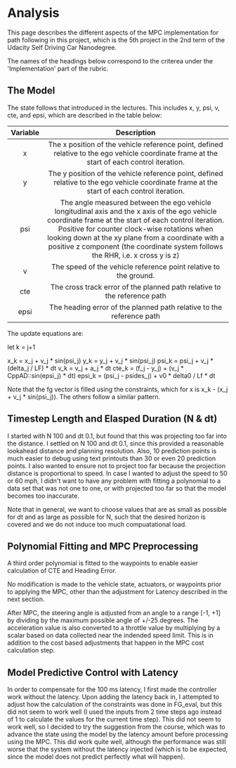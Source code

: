 # Analysis

This page describes the different aspects of the MPC implementation for path following in this project, which is the 5th project in the 2nd term of the Udacity Self Driving Car Nanodegree.

The names of the headings below correspond to the criterea under the 'Implementation' part of the rubric.

## The Model

The state follows that introduced in the lectures. This includes x, y, psi, v, cte, and epsi, which are described in the table below:


| Variable | Description |
|:--------:|:-----------:|
| x        | The x position of the vehicle reference point, defined relative to the ego vehicle coordinate frame at the start of each control iteration. |
| y        | The y position of the vehicle reference point, defined relative to the ego vehicle coordinate frame at the start of each control iteration. |
| psi      | The angle measured between the ego vehicle longitudinal axis and the x axis of the ego vehicle coordinate frame at the start of each control iteration. Positive for counter clock-wise rotations when looking down at the xy plane from a coordinate with a positive z component (the coordinate system follows the RHR, i.e. x cross y is z) |
| v        | The speed of the vehicle reference point relative to the ground. |
| cte      | The cross track error of the planned path relative to the reference path |
| epsi     | The heading error of the planned path relative to the reference path |

The update equations are:

let k = j+1

x_k = x_j + v_j * sin(psi_j)
y_k = y_j + v_j * sin(psi_j)
psi_k = psi_j + v_j * (delta_j / LF) * dt
v_k = v_j + a_j * dt
cte_k = (f_j - y_j) + (v_j * CppAD::sin(epsi_j) * dt)
epsi_k = (psi_j - psides_j) + v0 * delta0 / Lf * dt

Note that the fg vector is filled using the constraints, which for x is x_k - (x_j + v_j * sin(psi_j)). The others follow a similar pattern.

## Timestep Length and Elasped Duration (N & dt)

I started with N 100 and dt 0.1, but found that this was projecting too far into the distance. I settled on N 100 and dt 0.1, since this provided a reasonable lookahead distance and planning resolution. Also, 10 prediction points is much easier to debug using text printouts than 30 or even 20 prediction points. I also wanted to ensure not to project too far because the projection distance is proportional to speed. In case I wanted to adjust the speed to 50 or 60 mph, I didn't want to have any problem with fitting a polynomial to a data set that was not one to one, or with projected too far so that the model becomes too inaccurate.

Note that in general, we want to choose values that are as small as possible for dt and as large as possible for N, such that the desired horizon is covered and we do not induce too much compuatational load.

## Polynomial Fitting and MPC Preprocessing

A third order polynomial is fitted to the waypoints to enable easier calculation of CTE and Heading Error.

No modification is made to the vehicle state, actuators, or waypoints prior to applying the MPC, other than the adjustment for Latency described in the next section.

After MPC, the steering angle is adjusted from an angle to a range [-1, +1] by dividing by the maximum possible angle of +/-25 degrees. The acceleration value is also converted to a throttle value by multiplying by a scalar based on data collected near the indended speed limit. This is in addition to the cost based adjustments that happen in the MPC cost calculation step.

## Model Predictive Control with Latency

In order to compensate for the 100 ms latency, I first made the controller work without the latency. Upon adding the latency back in, I attempted to adjust how the calculation of the constraints was done in FG_eval, but this did not seem to work well (I used the inputs from 2 time steps ago instead of 1 to calculate the values for the current time step). This did not seem to work well, so I decided to try the suggestion from the course, which was to advance the state using the model by the latency amount before processing using the MPC. This did work quite well, although the performance was still worse that the system without the latency injected (which is to be expected, since the model does not predict perfectly what will happen).